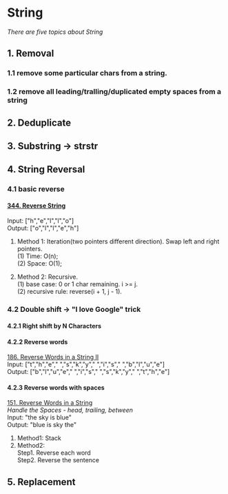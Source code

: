 # String 
*There are five topics about String*

## 1. Removal 
### 1.1 remove some particular chars from a string.
### 1.2 remove all leading/tralling/duplicated empty spaces from a string

## 2. Deduplicate


## 3. Substring -> strstr



## 4. String Reversal  

### 4.1 basic reverse   
#### [344. Reverse String](https://leetcode.com/problems/reverse-string/)    
Input: ["h","e","l","l","o"]   
Output: ["o","l","l","e","h"]    

1. Method 1:   Iteration(two pointers different direction). Swap left and right pointers.          
(1) Time: O(n);     
(2) Space: O(1);   

2. Method 2: Recursive.   
(1) base case: 0 or 1 char remaining.  i >= j.     
(2) recursive rule: reverse(i + 1, j - 1).      

 
### 4.2 Double shift -> "I love Google" trick
#### 4.2.1 Right shift by N Characters  


#### 4.2.2 Reverse words
[186. Reverse Words in a String II](https://leetcode.com/problems/reverse-words-in-a-string-ii/)   
Input:  ["t","h","e"," ","s","k","y"," ","i","s"," ","b","l","u","e"]  
Output: ["b","l","u","e"," ","i","s"," ","s","k","y"," ","t","h","e"]  

#### 4.2.3 Reverse words with spaces 
[151. Reverse Words in a String](https://leetcode.com/problems/reverse-words-in-a-string/)     
*Handle the Spaces - head, trailing, between*  
Input: "the sky is blue"  
Output: "blue is sky the"  
1. Method1: Stack  
2. Method2:   
Step1. Reverse each word    
Step2. Reverse the sentence   







## 5. Replacement

